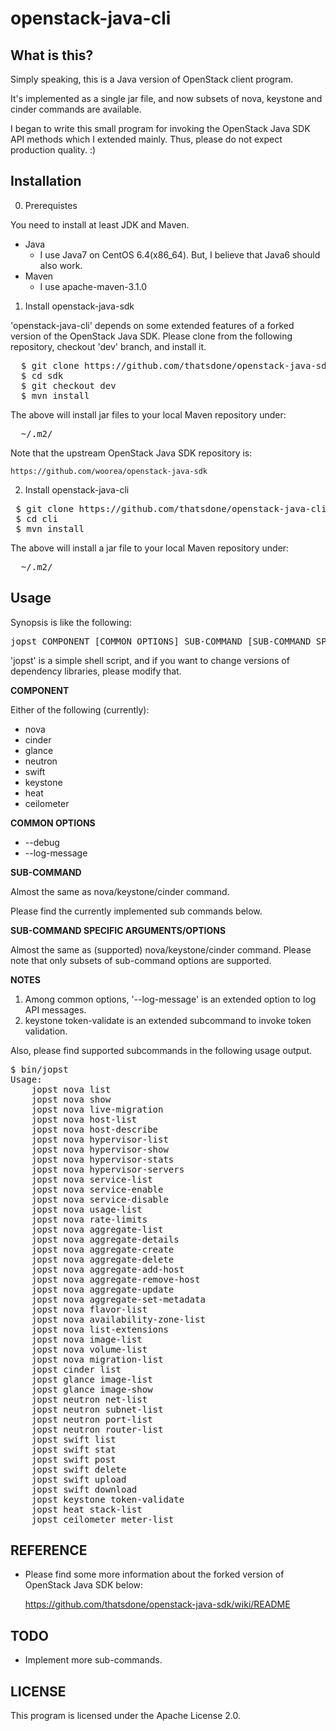 openstack-java-cli
==================

What is this?
-------------

Simply speaking, this is a Java version of OpenStack client program.

It's implemented as a single jar file, and now subsets of nova, keystone and
cinder commands are available.

I began to write this small program for invoking the OpenStack Java SDK API
methods which I extended mainly. Thus, please do not expect production
quality. :)

Installation
-------------
0. Prerequistes

 You need to install at least JDK and Maven.
 * Java
   - I use Java7 on CentOS 6.4(x86_64). But, I believe that Java6 should also work.
 * Maven
   - I use apache-maven-3.1.0

1. Install openstack-java-sdk

  'openstack-java-cli' depends on some extended features of a forked version
  of the OpenStack Java SDK. Please clone from the following repository,
  checkout 'dev' branch, and install it.
<pre>
  $ git clone https://github.com/thatsdone/openstack-java-sdk.git sdk
  $ cd sdk
  $ git checkout dev
  $ mvn install
</pre>
 The above will install jar files to your local Maven repository under:
<pre>
  ~/.m2/
</pre>
  Note that the upstream OpenStack Java SDK repository is:

    https://github.com/woorea/openstack-java-sdk


2. Install openstack-java-cli
<pre>
 $ git clone https://github.com/thatsdone/openstack-java-cli.git cli
 $ cd cli
 $ mvn install
</pre>

 The above will install a jar file to your local Maven repository under:
<pre>
  ~/.m2/
</pre>

Usage
-------------

Synopsis is like the following:
<pre>
jopst COMPONENT [COMMON OPTIONS] SUB-COMMAND [SUB-COMMAND SPECIFIC OPTIONS]
</pre>

'jopst' is a simple shell script, and if you want to change versions of
dependency libraries, please modify that.

**COMPONENT**

Either of the following (currently):

 * nova
 * cinder
 * glance
 * neutron
 * swift
 * keystone
 * heat
 * ceilometer

**COMMON OPTIONS**

 * --debug
 * --log-message

**SUB-COMMAND**

Almost the same as nova/keystone/cinder command.

Please find the currently implemented sub commands below.

**SUB-COMMAND SPECIFIC ARGUMENTS/OPTIONS**

Almost the same as (supported) nova/keystone/cinder command.
Please note that only subsets of sub-command options are supported.

**NOTES**

1. Among common options, '--log-message' is an extended option to log API messages.
2. keystone token-validate is an extended subcommand to invoke token validation.


Also, please find supported subcommands in the following usage output.
<pre>
$ bin/jopst
Usage:
    jopst nova list
    jopst nova show
    jopst nova live-migration
    jopst nova host-list
    jopst nova host-describe
    jopst nova hypervisor-list
    jopst nova hypervisor-show
    jopst nova hypervisor-stats
    jopst nova hypervisor-servers
    jopst nova service-list
    jopst nova service-enable
    jopst nova service-disable
    jopst nova usage-list
    jopst nova rate-limits
    jopst nova aggregate-list
    jopst nova aggregate-details
    jopst nova aggregate-create
    jopst nova aggregate-delete
    jopst nova aggregate-add-host
    jopst nova aggregate-remove-host
    jopst nova aggregate-update
    jopst nova aggregate-set-metadata
    jopst nova flavor-list
    jopst nova availability-zone-list
    jopst nova list-extensions
    jopst nova image-list
    jopst nova volume-list
    jopst nova migration-list
    jopst cinder list
    jopst glance image-list
    jopst glance image-show
    jopst neutron net-list
    jopst neutron subnet-list
    jopst neutron port-list
    jopst neutron router-list
    jopst swift list
    jopst swift stat
    jopst swift post
    jopst swift delete
    jopst swift upload
    jopst swift download
    jopst keystone token-validate
    jopst heat stack-list
    jopst ceilometer meter-list
</pre>

REFERENCE
-------------

* Please find some more information about the forked version of
  OpenStack Java SDK below:

  https://github.com/thatsdone/openstack-java-sdk/wiki/README


TODO
-------------

* Implement more sub-commands.

LICENSE
-------------

This program is licensed under the Apache License 2.0.
